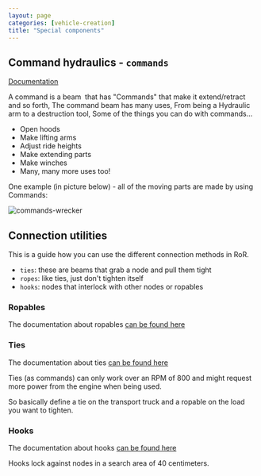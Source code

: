 ```yaml
---
layout: page
categories: [vehicle-creation]
title: "Special components"
---
```


## Command hydraulics - `commands`

[Documentation](/technical/fileformat-truckfile#commands)

A&nbsp;command is a beam&nbsp; that has "Commands"&nbsp;that make it extend/retract and so forth,
The command beam has many uses, From being a Hydraulic arm to a destruction tool,
Some of the things you can do with commands...

* Open hoods
* Make lifting arms
* Adjust ride heights
* Make extending parts
* Make winches
* Many, many more uses too!

One example (in picture below) - all of the moving parts are made by using Commands:

[commands-wrecker]: /images/commands-example-t800-wrecker.jpg
![commands-wrecker]

## Connection utilities

This is a guide how you can use the different connection methods in RoR.

* `ties`: these are beams that grab a node and pull them tight
* `ropes`: like ties, just don't tighten itself
* `hooks`: nodes that interlock with other nodes or ropables

### Ropables

The documentation about ropables [can be found here](/technical/fileformat-truckfile#ropables)

### Ties

The documentation about ties [can be found here](/technical/fileformat-truckfile#ties)

Ties (as commands) can only work over an RPM of 800 and might request more power from the engine when being used.

So basically define a tie on the transport truck and a ropable on the load you want to tighten.

### Hooks

The documentation about hooks [can be found here](/technical/fileformat-truckfile#hooks)

Hooks lock against nodes in a search area of 40 centimeters.
